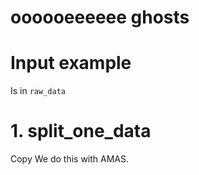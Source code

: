 # oooooeeeeee ghosts


# Input example
Is in ```raw_data```

# 1. split_one_data

Copy 
We do this with AMAS.


